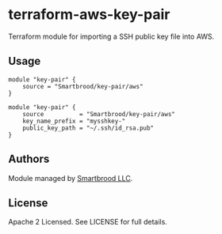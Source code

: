 terraform-aws-key-pair
======================

Terraform module for importing a SSH public key file into AWS. 


Usage
-----

```hcl
module "key-pair" {
    source = "Smartbrood/key-pair/aws"
}
```


```hcl
module "key-pair" {
    source          = "Smartbrood/key-pair/aws"
    key_name_prefix = "mysshkey-"
    public_key_path = "~/.ssh/id_rsa.pub"
}
```


Authors
-------

Module managed by [Smartbrood LLC](https://github.com/Smartbrood).


License
-------

Apache 2 Licensed. See LICENSE for full details.
